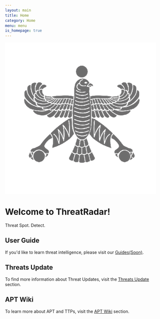 ```yaml
---
layout: main
title: Home
category: Home
menu: menu
is_homepage: true
---
```

<div class="top">
    <img src="/assets/logo.png" alt="threatradar icon">
    <h1>Welcome to ThreatRadar!</h1>
    <p>Threat Spot. Detect.</p>
</div>

<div class="row">
    <div class="col-xs-6 col-md-4 ug">
        <h2>User Guide</h2>
        <p>If you'd like to learn threat intelligence, please visit our <a href="#">Guides(Soon)</a>.</p>
    </div>
    <div class="col-xs-6 col-md-4 cm">
        <h2>Threats Update</h2>
        <p>To find more information about Threat Updates,
        visit the <a href="/threats-update">Threats Update</a> section.</p>
    </div>
    <div class="col-xs-6 col-md-4 about">
        <h2>APT Wiki</h2>
        <p>To learn more about APT and TTPs, visit the <a href="https://apt.threatradar.net/">APT Wiki</a> section.</p>
    </div>
</div>


